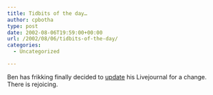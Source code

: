 ```yaml
---
title: Tidbits of the day…
author: cpbotha
type: post
date: 2002-08-06T19:59:00+00:00
url: /2002/08/06/tidbits-of-the-day/
categories:
  - Uncategorized

---
```

Ben has frikking finally decided to [update][1] his Livejournal for a change. There is rejoicing.

 [1]: http://www.livejournal.com/talkread.bml?journal=bwright&itemid=2411
